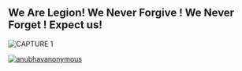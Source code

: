 ## We Are Legion! We Never Forgive ! We Never Forget ! Expect us!
![CAPTURE 1](https://tenor.com/view/hack-hacker-simple-hack-cheap-hack-simple-gif-20552131)

<p align="left">
<a href="https://github.com/anubhavanonymous"><img title="anubhavanonymous" src="https://github-readme-stats.vercel.app/api/top-langs/?username=anubhavanonymous&layout=compact"></a>
</p>
